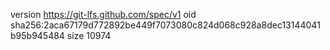 version https://git-lfs.github.com/spec/v1
oid sha256:2aca67179d772892be449f7073080c824d068c928a8dec13144041b95b945484
size 10974
